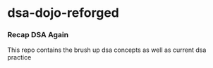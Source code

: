 # dsa-dojo-reforged

### Recap DSA Again 

This repo contains the brush up dsa concepts as well as current dsa practice 
